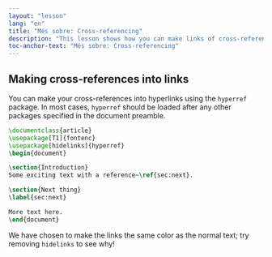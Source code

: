 ```yaml
---
layout: "lesson"
lang: "en"
title: "Més sobre: Cross-referencing"
description: "This lesson shows how you can make links of cross-references by loading the hyperref package."
toc-anchor-text: "Més sobre: Cross-referencing"
---
```


## Making cross-references into links

You can make your cross-references into hyperlinks using the `hyperref` package.
In most cases, `hyperref` should be loaded after any other packages specified
in the document preamble.

```latex
\documentclass{article}
\usepackage[T1]{fontenc}
\usepackage[hidelinks]{hyperref}
\begin{document}

\section{Introduction}
Some exciting text with a reference~\ref{sec:next}.

\section{Next thing}
\label{sec:next}

More text here.
\end{document}
```

We have chosen to make the links the same color as the normal text; try removing
`hidelinks` to see why! 
